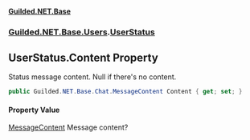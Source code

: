 #### [Guilded.NET.Base](Guilded_NET_Base.md 'Guilded.NET.Base')
### [Guilded.NET.Base.Users](Guilded_NET_Base.md#Guilded_NET_Base_Users 'Guilded.NET.Base.Users').[UserStatus](UserStatus.md 'Guilded.NET.Base.Users.UserStatus')
## UserStatus.Content Property
Status message content. Null if there's no content.  
```csharp
public Guilded.NET.Base.Chat.MessageContent Content { get; set; }
```
#### Property Value
[MessageContent](MessageContent.md 'Guilded.NET.Base.Chat.MessageContent')
Message content?
